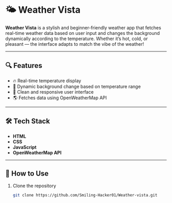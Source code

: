  # 🌤️ Weather Vista

**Weather Vista** is a stylish and beginner-friendly weather app that fetches real-time weather data based on user input and changes the background dynamically according to the temperature. Whether it’s hot, cold, or pleasant — the interface adapts to match the vibe of the weather!

---

## 🔍 Features

- 🔥 Real-time temperature display
- 🎨 Dynamic background change based on temperature range
- 🧼 Clean and responsive user interface
- 🌎 Fetches data using OpenWeatherMap API

---

## 🛠️ Tech Stack

- **HTML**
- **CSS**
- **JavaScript**
- **OpenWeatherMap API**

---

## 🧪 How to Use

1. Clone the repository  
   ```bash
   git clone https://github.com/Smiling-Hacker01/Weather-vista.git
